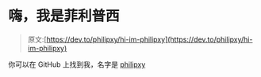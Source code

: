 # 嗨，我是菲利普西

> 原文:[https://dev.to/philipxy/hi-im-philipxy](https://dev.to/philipxy/hi-im-philipxy)

你可以在 GitHub 上找到我，名字是 [philipxy](https://github.com/philipxy)